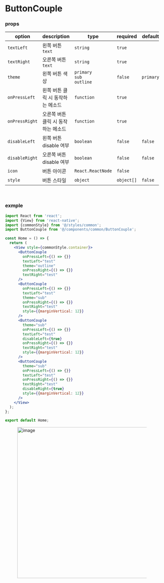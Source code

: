 # ButtonCouple

### props
| option | **description** | **type** | **required** | **default** |
| --- | --- | --- | --- | --- |
| `textLeft` | 왼쪽 버튼 `text` | `string` | `true` |  |
| `textRight` | 오른쪽 버튼 `text` | `string` | `true` |  |
| `theme` | 왼쪽 버튼 색상 | `primary`<br/>`sub`<br/>`outline` | `false` | `primary` |
| `onPressLeft` | 왼쪽 버튼 클릭 시 동작하는 메소드 | `function` | `true` |  |
| `onPressRight` | 오른쪽 버튼 클릭 시 동작하는 메소드 | `function` | `true` |  |
| `disableLeft` | 왼쪽 버튼 disable 여부 | `boolean` | `false` | `false` |
| `disableRight` | 오른쪽 버튼 disable 여부 | `boolean` | `false` | `false` |
| `icon` | 버튼 아이콘 | `React.ReactNode` | `false` |  |
| `style` | 버튼 스타일 | `object` | `object[]` | `false` |  |

<br />

### exmple
```jsx
import React from 'react';
import {View} from 'react-native';
import {commonStyle} from '@/styles/common';
import ButtonCouple from '@/components/common/ButtonCouple';

const Home = () => {
  return (
    <View style={commonStyle.container}>
      <ButtonCouple
        onPressLeft={() => {}}
        textLeft="test"
        theme="outline"
        onPressRight={() => {}}
        textRight="test"
      />
      <ButtonCouple
        onPressLeft={() => {}}
        textLeft="test"
        theme="sub"
        onPressRight={() => {}}
        textRight="test"
        style={{marginVertical: 12}}
      />
      <ButtonCouple
        theme="sub"
        onPressLeft={() => {}}
        textLeft="test"
        disableLeft={true}
        onPressRight={() => {}}
        textRight="test"
        style={{marginVertical: 12}}
      />
      <ButtonCouple
        theme="sub"
        onPressLeft={() => {}}
        textLeft="test"
        onPressRight={() => {}}
        textRight="test"
        disableRight={true}
        style={{marginVertical: 12}}
      />
    </View>
  );
};

export default Home;

```
<figure><img width="493" alt="image" src="https://github.com/user-attachments/assets/23edb543-9e18-498e-ac81-129a200d1cdd"/></figure>
